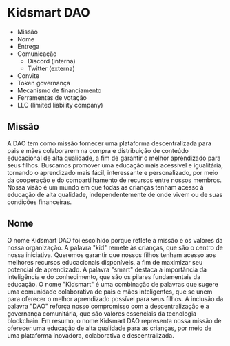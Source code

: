 # Kidsmart DAO

- Missão
- Nome
- Entrega
- Comunicação
  - Discord (interna)
  - Twitter (externa)
- Convite
- Token governança
- Mecanismo de financiamento
- Ferramentas de votação
- LLC (limited liability company)

## Missão

A DAO tem como missão fornecer uma plataforma descentralizada para pais e mães colaborarem na compra e distribuição de conteúdo educacional de alta qualidade, a fim de garantir o melhor aprendizado para seus filhos. Buscamos promover uma educação mais acessível e igualitária, tornando o aprendizado mais fácil, interessante e personalizado, por meio da cooperação e do compartilhamento de recursos entre nossos membros. Nossa visão é um mundo em que todas as crianças tenham acesso à educação de alta qualidade, independentemente de onde vivem ou de suas condições financeiras.

## Nome

O nome Kidsmart DAO foi escolhido porque reflete a missão e os valores da nossa organização. A palavra "kid" remete às crianças, que são o centro de nossa iniciativa. Queremos garantir que nossos filhos tenham acesso aos melhores recursos educacionais disponíveis, a fim de maximizar seu potencial de aprendizado. A palavra "smart" destaca a importância da inteligência e do conhecimento, que são os pilares fundamentais da educação. O nome "Kidsmart" é uma combinação de palavras que sugere uma comunidade colaborativa de pais e mães inteligentes, que se unem para oferecer o melhor aprendizado possível para seus filhos. A inclusão da palavra "DAO" reforça nosso compromisso com a descentralização e a governança comunitária, que são valores essenciais da tecnologia blockchain. Em resumo, o nome Kidsmart DAO representa nossa missão de oferecer uma educação de alta qualidade para as crianças, por meio de uma plataforma inovadora, colaborativa e descentralizada.

